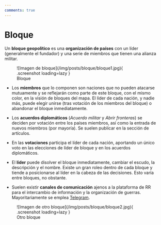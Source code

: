 ```yaml
---
comments: true
---
```


# Bloque

Un **bloque geopolítico** es una **organización de países** con un líder (generalmente el fundador) y una serie de miembros que tienen una alianza militar.

<figure markdown>
  ![Imagen de bloque](/img/posts/bloque/bloque1.jpg){ .screenshot loading=lazy }
  <figcaption>Bloque</figcaption>
</figure>

- Los **miembros** que lo componen son naciones que no pueden atacarse mutuamente y se reflejarán como parte de este bloque, con el mismo color, en la visión de bloques del mapa. El líder de cada nación, y nadie más, puede elegir unirse (tras votación de los miembros del bloque) o abandonar el bloque inmediatamente.

- Los **acuerdos diplomáticos** (_Acuerdo militar_ y _Abrir fronteras_) se deciden por votación entre los países miembros, así como la entrada de nuevos miembros (por mayoría). Se suelen publicar en la sección de artículos.

- En las **votaciones** participa el líder de cada nación, aportando un único voto en las elecciones de líder de bloque y en los acuerdos diplomáticos.

- El **líder** puede disolver el bloque inmediatamente, cambiar el escudo, la descripción y el nombre. Existe un gran roleo dentro de cada bloque y tiende a posicionarse al líder en la cabeza de las decisiones. Esto varía entre bloques, no obstante.

- Suelen existir **canales de comunicación** ajenos a la plataforma de RR para el intercambio de información y la organización de guerras. Mayoritariamente se emplea [Telegram](https://telegram.org/).

<figure markdown>
  ![Imagen de otro bloque](/img/posts/bloque/bloque2.jpg){ .screenshot loading=lazy }
  <figcaption>Otro bloque</figcaption>
</figure>

